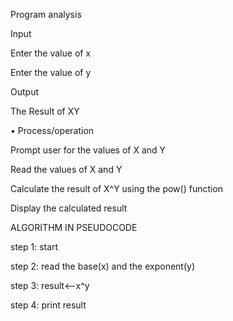 Program analysis

Input

Enter the value of x

Enter the value of y

Output

The Result of XY

• Process/operation

Prompt user for the values of X and Y

Read the values of X and Y

Calculate the result of X^Y using the pow() function

Display the calculated result

ALGORITHM IN PSEUDOCODE

step 1: start

step 2: read the base(x) and the exponent(y)

step 3: result<--x^y

step 4: print result
